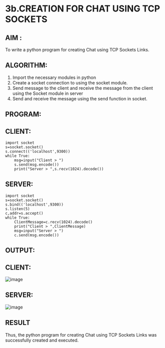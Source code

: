 # 3b.CREATION FOR CHAT USING TCP SOCKETS
## AIM :
To write a python program for creating Chat using TCP Sockets Links.
## ALGORITHM:
1. Import the necessary modules in python
2. Create a socket connection to using the socket module.
3. Send message to the client and receive the message from the client using the Socket module in
 server
4. Send and receive the message using the send function in socket.
## PROGRAM:
## CLIENT:
```
import socket
s=socket.socket()
s.connect(('localhost',9300))
while True:
    msg=input("Client > ")
    s.send(msg.encode())
    print("Server > ",s.recv(1024).decode())
```
## SERVER:
```
import socket
s=socket.socket()
s.bind(('localhost',9300))
s.listen(5)
c,addr=s.accept()
while True:
    ClientMessage=c.recv(1024).decode()
    print("Client > ",ClientMessage)
    msg=input("Server > ")
    c.send(msg.encode())
```
## OUTPUT:
## CLIENT:
![image](https://github.com/SanthoshThiru/3b_CHAT_USING_TCP_SOCKETS/assets/148958618/d750bbf7-cc2c-4634-b861-dfab8248fb3f)

## SERVER:
![image](https://github.com/SanthoshThiru/3b_CHAT_USING_TCP_SOCKETS/assets/148958618/cdc80e3c-7bc1-4dc0-9268-5abc13b1ddef)

## RESULT
Thus, the python program for creating Chat using TCP Sockets Links was successfully 
created and executed.
